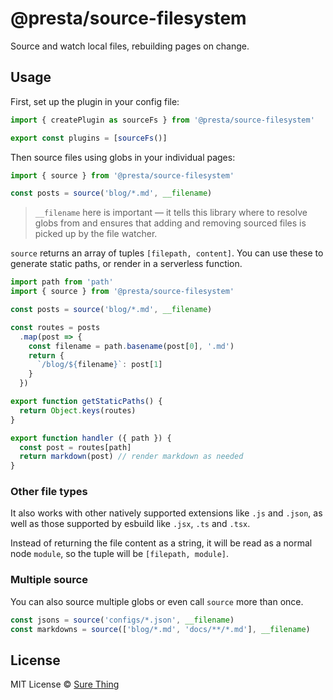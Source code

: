 # @presta/source-filesystem

Source and watch local files, rebuilding pages on change.

## Usage

First, set up the plugin in your config file:

```javascript
import { createPlugin as sourceFs } from '@presta/source-filesystem'

export const plugins = [sourceFs()]
```

Then source files using globs in your individual pages:

```javascript
import { source } from '@presta/source-filesystem'

const posts = source('blog/*.md', __filename)
```

> `__filename` here is important — it tells this library where to resolve globs
> from and ensures that adding and removing sourced files is picked up by the file
> watcher.

`source` returns an array of tuples `[filepath, content]`. You can use these to
generate static paths, or render in a serverless function.

```javascript
import path from 'path'
import { source } from '@presta/source-filesystem'

const posts = source('blog/*.md', __filename)

const routes = posts
  .map(post => {
    const filename = path.basename(post[0], '.md')
    return {
      `/blog/${filename}`: post[1]
    }
  })

export function getStaticPaths() {
  return Object.keys(routes)
}

export function handler ({ path }) {
  const post = routes[path]
  return markdown(post) // render markdown as needed
}
```

### Other file types

It also works with other natively supported extensions like `.js` and `.json`,
as well as those supported by esbuild like `.jsx`, `.ts` and `.tsx`.

Instead of returning the file content as a string, it will be read as a normal
node `module`, so the tuple will be `[filepath, module]`.

### Multiple source

You can also source multiple globs or even call `source` more than once.

```javascript
const jsons = source('configs/*.json', __filename)
const markdowns = source(['blog/*.md', 'docs/**/*.md'], __filename)
```

## License

MIT License © [Sure Thing](https://github.com/sure-thing)
